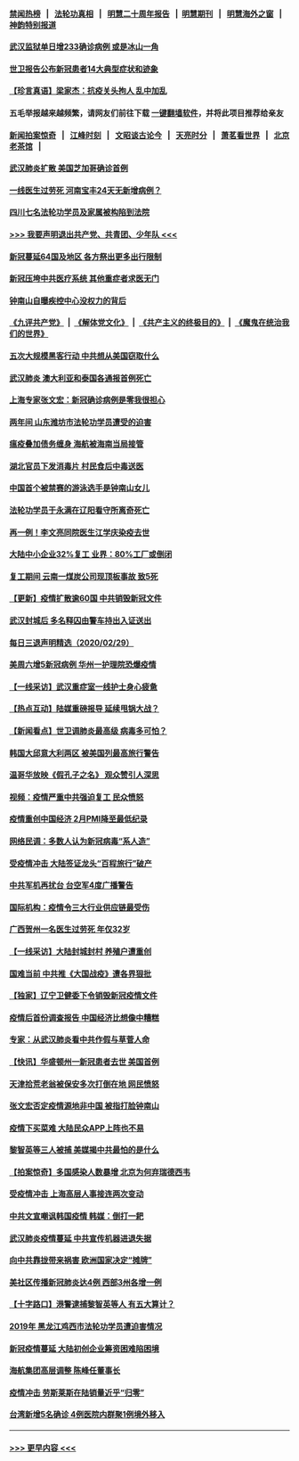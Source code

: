 #### [禁闻热榜](热点新闻.md?=0)  &nbsp;&nbsp;|&nbsp;&nbsp; [法轮功真相](https://github.com/gfw-breaker/truth/blob/master/README.md?=0) &nbsp;&nbsp;|&nbsp;&nbsp; [明慧二十周年报告](https://github.com/gfw-breaker/mh-reports/blob/master/README.md?=0) &nbsp;&nbsp;|&nbsp;&nbsp;[明慧期刊](https://github.com/gfw-breaker/mh-qikan) &nbsp;&nbsp;|&nbsp;&nbsp; [明慧海外之窗](https://github.com/gfw-breaker/mh-news/blob/master/README.md?=0) &nbsp;&nbsp;|&nbsp;&nbsp; [神韵特别报道](https://github.com/gfw-breaker/mh-news/blob/master/shenyun.md?=0)
#### [武汉监狱单日增233确诊病例 或是冰山一角](../pages/nsc413/n11907360.md?t=03020231) 
#### [世卫报告公布新冠患者14大典型症状和迹象](../pages/nsc413/n11907472.md?t=03020231) 
#### [【珍言真语】梁家杰：抗疫关头拘人 乱中加乱](../pages/nsc413/n11907444.md?t=03020231) 
#### 五毛举报越来越频繁，请网友们前往下载 [一键翻墙软件](https://github.com/gfw-breaker/ssr-accounts)，并将此项目推荐给亲友
#### [新闻拍案惊奇](https://github.com/gfw-breaker/banned-news/blob/master/pages/link4.md) &nbsp;&nbsp;|&nbsp;&nbsp; [江峰时刻](https://github.com/gfw-breaker/banned-news/blob/master/pages/link4.md) &nbsp;&nbsp;|&nbsp;&nbsp; [文昭谈古论今](https://github.com/gfw-breaker/banned-news/blob/master/pages/link4.md) &nbsp;&nbsp;|&nbsp;&nbsp; [天亮时分](https://github.com/gfw-breaker/banned-news/blob/master/pages/link4.md) &nbsp;&nbsp;|&nbsp;&nbsp; [萧茗看世界](https://github.com/gfw-breaker/banned-news/blob/master/pages/link4.md) &nbsp;&nbsp;|&nbsp;&nbsp; [北京老茶馆](https://github.com/gfw-breaker/banned-news/blob/master/pages/link4.md) &nbsp;&nbsp;|&nbsp;&nbsp; 
#### [武汉肺炎扩散 美国芝加哥确诊首例](../pages/nsc413/n11907347.md?t=03020231) 
#### [一线医生过劳死 河南宝丰24天无新增病例？](../pages/nsc413/n11907430.md?t=03020231) 
#### [四川七名法轮功学员及家属被构陷到法院](../pages/nsc413/n11907214.md?t=03020231) 
#### [>>> 我要声明退出共产党、共青团、少年队 <<<](https://github.com/begood0513/goodnews/blob/master/quit/letter.md) 
#### [新冠蔓延64国及地区 各方祭出更多出行限制](../pages/nsc413/n11907227.md?t=03020231) 
#### [新冠压垮中共医疗系统 其他重症者求医无门](../pages/nsc413/n11905283.md?t=03020231) 
#### [钟南山自曝疾控中心没权力的背后](../pages/nsc413/n11903401.md?t=03020231) 
#### [《九评共产党》](https://github.com/begood0513/9ping.md/blob/master/README.md) &nbsp;|&nbsp; [《解体党文化》](../../../../jtdwh.md/blob/master/README.md)  &nbsp;|&nbsp; [《共产主义的终极目的》](../../../../gczydzjmd.md/blob/master/README.md) &nbsp;|&nbsp; [《魔鬼在统治我们的世界》](../../../../mgztzwmdsj.md/blob/master/README.md) 
#### [五次大规模黑客行动 中共想从美国窃取什么](../pages/nsc413/n11899124.md?t=03020231) 
#### [武汉肺炎 澳大利亚和泰国各通报首例死亡](../pages/nsc413/n11906995.md?t=03020231) 
#### [上海专家张文宏：新冠确诊病例是零我很担心](../pages/nsc413/n11906935.md?t=03020231) 
#### [两年间 山东潍坊市法轮功学员遭受的迫害](../pages/nsc413/n11902878.md?t=03020231) 
#### [瘟疫叠加债务缠身 海航被海南当局接管](../pages/nsc413/n11906466.md?t=03020231) 
#### [湖北官员下发消毒片 村民食后中毒送医](../pages/nsc413/n11906520.md?t=03020231) 
#### [中国首个被禁赛的游泳选手是钟南山女儿](../pages/nsc413/n11906532.md?t=03020231) 
#### [法轮功学员于永满在辽阳看守所离奇死亡](../pages/nsc413/n11906047.md?t=03020231) 
#### [再一例！李文亮同院医生江学庆染疫去世](../pages/nsc413/n11906396.md?t=03020231) 
#### [大陆中小企业32%复工 业界：80%工厂或倒闭](../pages/nsc413/n11906257.md?t=03020231) 
#### [复工期间 云南一煤炭公司现顶板事故 致5死](../pages/nsc413/n11903190.md?t=03020231) 
#### [【更新】疫情扩散逾60国 中共销毁新冠文件](../pages/nsc413/n11890652.md?t=03020231) 
#### [武汉封城后 多名释囚由警车持出入证送出](../pages/nsc413/n11906273.md?t=03020231) 
#### [每日三退声明精选（2020/02/29）](../pages/nsc413/n11906228.md?t=03020231) 
#### [美周六增5新冠病例 华州一护理院恐爆疫情](../pages/nsc413/n11905823.md?t=03020231) 
#### [【一线采访】武汉重症室一线护士身心疲惫](../pages/nsc413/n11906089.md?t=03020231) 
#### [【热点互动】陆媒重磅报导 延续甩锅大战？](../pages/nsc413/n11905973.md?t=03020231) 
#### [【新闻看点】世卫调肺炎最高级 病毒多可怕？](../pages/nsc413/n11905498.md?t=03020231) 
#### [韩国大邱意大利两区 被美国列最高旅行警告](../pages/nsc413/n11905944.md?t=03020231) 
#### [温哥华放映《假孔子之名》 观众赞引人深思](../pages/nsc413/n11903970.md?t=03020231) 
#### [视频：疫情严重中共强迫复工 民众愤怒](../pages/nsc413/n11905794.md?t=03020231) 
#### [疫情重创中国经济 2月PMI降至最低纪录](../pages/nsc413/n11905093.md?t=03020231) 
#### [网络民调：多数人认为新冠病毒“系人造”](../pages/nsc413/n11905778.md?t=03020231) 
#### [受疫情冲击 大陆签证龙头“百程旅行”破产](../pages/nsc413/n11905777.md?t=03020231) 
#### [中共军机再扰台 台空军4度广播警告](../pages/nsc413/n11905748.md?t=03020231) 
#### [国际机构：疫情令三大行业供应链最受伤](../pages/nsc413/n11905694.md?t=03020231) 
#### [广西贺州一名医生过劳死 年仅32岁](../pages/nsc413/n11905670.md?t=03020231) 
#### [【一线采访】大陆封城封村 养殖户遭重创](../pages/nsc413/n11905654.md?t=03020231) 
#### [国难当前 中共推《大国战疫》遭各界狠批](../pages/nsc413/n11905559.md?t=03020231) 
#### [【独家】辽宁卫健委下令销毁新冠疫情文件](../pages/nsc413/n11901418.md?t=03020231) 
#### [疫情后首份调查报告 中国经济比想像中糟糕](../pages/nsc413/n11905617.md?t=03020231) 
#### [专家：从武汉肺炎看中共作假与草菅人命](../pages/nsc413/n11905139.md?t=03020231) 
#### [【快讯】华盛顿州一新冠患者去世 美国首例](../pages/nsc413/n11905571.md?t=03020231) 
#### [天津拾荒老翁被保安多次打倒在地 网民愤怒](../pages/nsc413/n11905434.md?t=03020231) 
#### [张文宏否定疫情源地非中国 被指打脸钟南山](../pages/nsc413/n11905247.md?t=03020231) 
#### [疫情下买菜难 大陆民众APP上阵也不易](../pages/nsc413/n11905435.md?t=03020231) 
#### [黎智英等三人被捕 美媒揭中共最怕的是什么](../pages/nsc413/n11905316.md?t=03020231) 
#### [【拍案惊奇】多国感染人数暴增 北京为何弃瑞德西韦](../pages/nsc413/n11904182.md?t=03020231) 
#### [受疫情冲击 上海高层人事接连两次变动](../pages/nsc413/n11905223.md?t=03020231) 
#### [中共文宣嘲讽韩国疫情 韩媒：倒打一耙](../pages/nsc413/n11903936.md?t=03020231) 
#### [武汉肺炎疫情蔓延 中共宣传机器进退失据](../pages/nsc413/n11905198.md?t=03020231) 
#### [向中共靠拢带来祸害 欧洲国家决定“摊牌”](../pages/nsc413/n11905143.md?t=03020231) 
#### [美社区传播新冠肺炎达4例 西部3州各增一例](../pages/nsc413/n11904070.md?t=03020231) 
#### [【十字路口】港警逮捕黎智英等人 有五大算计？](../pages/nsc413/n11904225.md?t=03020231) 
#### [2019年 黑龙江鸡西市法轮功学员遭迫害情况](../pages/nsc413/n11903199.md?t=03020231) 
#### [新冠疫情蔓延 大陆初创企业筹资困难陷困境](../pages/nsc413/n11904853.md?t=03020231) 
#### [海航集团高层调整 陈峰任董事长](../pages/nsc413/n11904947.md?t=03020231) 
#### [疫情冲击 劳斯莱斯在陆销量近乎“归零”](../pages/nsc413/n11904678.md?t=03020231) 
#### [台湾新增5名确诊 4例医院内群聚1例境外移入](../pages/nsc413/n11904814.md?t=03020231) 

----
#### [ >>> 更早内容 <<< ](../indexes/nsc413-earlier.md)
